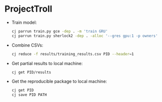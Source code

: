 # ProjectTroll

* Train model:
  ```bash
  cj parrun train.py gce -dep . -m 'train GRU'
  cj parrun train.py sherlock2 -dep . -alloc '--gres gpu:1 -p owners' -m 'train networks'
  ```

* Combine CSVs:
  ```bash
  cj reduce -f results/training_results.csv PID --header=1
  ```

* Get partial results to local machine:
  ```bash
  cj get PID/results
  ```

* Get the reproducible package to local machine:
  ```bash
  cj get PID
  cj save PID PATH
  ```
